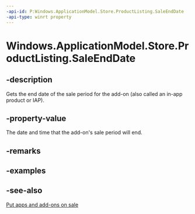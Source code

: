 ```yaml
---
-api-id: P:Windows.ApplicationModel.Store.ProductListing.SaleEndDate
-api-type: winrt property
---
```


<!-- Property syntax
public Windows.Foundation.DateTime SaleEndDate { get; }
-->

# Windows.ApplicationModel.Store.ProductListing.SaleEndDate

## -description
Gets the end date of the sale period for the add-on (also called an in-app product or IAP).

## -property-value
The date and time that the add-on's sale period will end.

## -remarks

## -examples

## -see-also
[Put apps and add-ons on sale](/windows/uwp/publish/put-apps-and-add-ons-on-sale)
